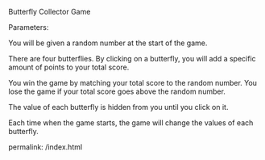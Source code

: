 Butterfly Collector Game

Parameters:

You will be given a random number at the start of the game. 

There are four butterflies. By clicking on a butterfly, you will add a specific amount of points to your total score. 

You win the game by matching your total score to the random number. You lose the game if your total score goes above the random number. 

The value of each butterfly is hidden from you until you click on it. 

Each time when the game starts, the game will change the values of each butterfly.

permalink: /index.html
